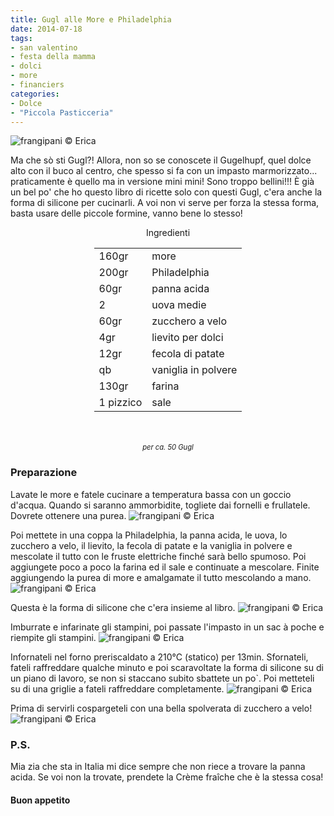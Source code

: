 ```yaml
---
title: Gugl alle More e Philadelphia
date: 2014-07-18
tags:
- san valentino
- festa della mamma
- dolci
- more
- financiers
categories:
- Dolce
- "Piccola Pasticceria"
---
```

![](header.jpg "frangipani © Erica")

Ma che sò sti Gugl?! Allora, non so se conoscete il Gugelhupf, quel dolce alto con il buco al centro, che spesso si fa con un impasto marmorizzato... praticamente è quello ma in versione mini mini! Sono troppo bellini!!! È già un bel po' che ho questo libro di ricette solo con questi Gugl, c'era anche la forma di silicone per cucinarli. A voi non vi serve per forza la stessa forma, basta usare delle piccole formine, vanno bene lo stesso!


<div id="wrapper" style="text-align: center">
  <div id="yourdiv" style="display: inline-block;">
    <div class="ingredients">
      <div class="ingredients-title">Ingredienti</div>
      <table>
        <tbody>
          <tr>
            <td>160gr</td>
            <td>more</td>
          </tr>
          <tr>
            <td>200gr</td>
            <td>Philadelphia</td>
          </tr>
          <tr>
            <td>60gr</td>
            <td>panna acida</td>
          </tr>
          <tr>
            <td>2</td>
            <td>uova medie</td>
          </tr>
          <tr>
            <td>60gr</td>
            <td>zucchero a velo</td>
          </tr>
          <tr>
            <td>4gr</td>
            <td>lievito per dolci</td>
          </tr>
          <tr>
            <td>12gr</td>
            <td>fecola di patate</td>
          </tr>
          <tr>
            <td>qb</td>
            <td>vaniglia in polvere</td>
          </tr>
          <tr>
            <td>130gr</td>
            <td>farina</td>
          </tr>
          <tr>
            <td>1 pizzico</td>
            <td>sale</td>
          </tr>
        </tbody>
      </table>
      <br></br>
      <i class="pull-right" style="font-size: 80%;">per ca. 50 Gugl</i>
    </div>
  </div>
</div>


<h3>
  <font color="grey">
    <i class="fa fa-cogs"></i>
  </font> Preparazione
</h3>

Lavate le more e fatele cucinare a temperatura bassa con un goccio d'acqua. Quando si saranno ammorbidite, togliete dai fornelli e frullatele. Dovrete ottenere una purea.
![](more.jpg "frangipani © Erica")

Poi mettete in una coppa la Philadelphia, la panna acida, le uova, lo zucchero a velo, il lievito, la fecola di patate e la vaniglia in polvere e mescolate il tutto con le fruste elettriche finché sarà bello spumoso. Poi aggiungete poco a poco la farina ed il sale e continuate a mescolare. Finite aggiungendo la purea di more e amalgamate il tutto mescolando a mano.
![](impasto.jpg "frangipani © Erica")

Questa è la forma di silicone che c'era insieme al libro.
![](formavuota.jpg "frangipani © Erica")

Imburrate e infarinate gli stampini, poi passate l'impasto in un sac à poche e riempite gli stampini.
![](formapiena.jpg "frangipani © Erica")

Infornateli nel forno preriscaldato a 210°C (statico) per 13min. Sfornateli, fateli raffreddare qualche minuto e poi scaravoltate la forma di silicone su di un piano di lavoro, se non si staccano subito sbattete un po`. Poi metteteli su di una griglie a fateli raffreddare completamente.
![](sfornati.jpg "frangipani © Erica")

Prima di servirli cospargeteli con una bella spolverata di zucchero a velo!
![](risultato.jpg "frangipani © Erica")


<h3>
  <font color="#FFCC00">
    <i class="fa fa-lightbulb-o"></i>
  </font> P.S.
</h3>

Mia zia che sta in Italia mi dice sempre che non riece a trovare la panna acida. Se voi non la trovate, prendete la Crème fraîche che è la stessa cosa!

<h4>Buon appetito
  <font color="red">
    <i class="fa fa-smile-o"></i>
  </font>
</h4>